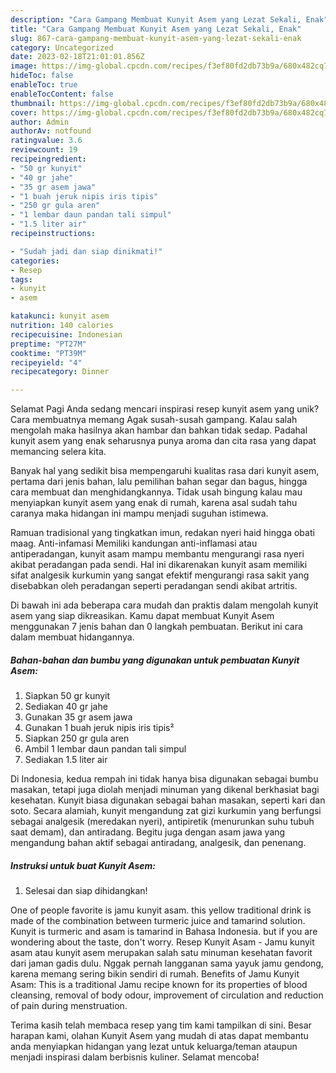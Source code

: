 ```yaml
---
description: "Cara Gampang Membuat Kunyit Asem yang Lezat Sekali, Enak"
title: "Cara Gampang Membuat Kunyit Asem yang Lezat Sekali, Enak"
slug: 867-cara-gampang-membuat-kunyit-asem-yang-lezat-sekali-enak
category: Uncategorized
date: 2023-02-18T21:01:01.856Z
image: https://img-global.cpcdn.com/recipes/f3ef80fd2db73b9a/680x482cq70/kunyit-asem-foto-resep-utama.jpg
hideToc: false
enableToc: true
enableTocContent: false
thumbnail: https://img-global.cpcdn.com/recipes/f3ef80fd2db73b9a/680x482cq70/kunyit-asem-foto-resep-utama.jpg
cover: https://img-global.cpcdn.com/recipes/f3ef80fd2db73b9a/680x482cq70/kunyit-asem-foto-resep-utama.jpg
author: Admin
authorAv: notfound
ratingvalue: 3.6
reviewcount: 19
recipeingredient:
- "50 gr kunyit"
- "40 gr jahe"
- "35 gr asem jawa"
- "1 buah jeruk nipis iris tipis"
- "250 gr gula aren"
- "1 lembar daun pandan tali simpul"
- "1.5 liter air"
recipeinstructions:

- "Sudah jadi dan siap dinikmati!"
categories:
- Resep
tags:
- kunyit
- asem

katakunci: kunyit asem 
nutrition: 140 calories
recipecuisine: Indonesian
preptime: "PT27M"
cooktime: "PT39M"
recipeyield: "4"
recipecategory: Dinner

---
```



Selamat Pagi Anda sedang mencari inspirasi resep kunyit asem yang unik? Cara membuatnya memang Agak susah-susah gampang. Kalau salah mengolah maka hasilnya akan hambar dan bahkan tidak sedap. Padahal kunyit asem yang enak seharusnya punya aroma dan cita rasa yang dapat memancing selera kita.


Banyak hal yang sedikit bisa mempengaruhi kualitas rasa dari kunyit asem, pertama dari jenis bahan, lalu pemilihan bahan segar dan bagus, hingga cara membuat dan menghidangkannya. Tidak usah bingung kalau mau menyiapkan kunyit asem yang enak di rumah, karena asal sudah tahu caranya maka hidangan ini mampu menjadi suguhan istimewa.

Ramuan tradisional yang tingkatkan imun, redakan nyeri haid hingga obati maag. Anti-infamasi Memiliki kandungan anti-inflamasi atau antiperadangan, kunyit asam mampu membantu mengurangi rasa nyeri akibat peradangan pada sendi. Hal ini dikarenakan kunyit asam memiliki sifat analgesik kurkumin yang sangat efektif mengurangi rasa sakit yang disebabkan oleh peradangan seperti peradangan sendi akibat artritis.


Di bawah ini ada beberapa cara mudah dan praktis dalam mengolah kunyit asem yang siap dikreasikan. Kamu dapat membuat Kunyit Asem menggunakan 7 jenis bahan dan 0 langkah pembuatan. Berikut ini cara dalam membuat hidangannya.

<!--inarticleads1-->

##### Bahan-bahan dan bumbu yang digunakan untuk pembuatan Kunyit Asem:

1. Siapkan 50 gr kunyit
1. Sediakan 40 gr jahe
1. Gunakan 35 gr asem jawa
1. Gunakan 1 buah jeruk nipis iris tipis²
1. Siapkan 250 gr gula aren
1. Ambil 1 lembar daun pandan tali simpul
1. Sediakan 1.5 liter air


Di Indonesia, kedua rempah ini tidak hanya bisa digunakan sebagai bumbu masakan, tetapi juga diolah menjadi minuman yang dikenal berkhasiat bagi kesehatan. Kunyit biasa digunakan sebagai bahan masakan, seperti kari dan soto. Secara alamiah, kunyit mengandung zat gizi kurkumin yang berfungsi sebagai analgesik (meredakan nyeri), antipiretik (menurunkan suhu tubuh saat demam), dan antiradang. Begitu juga dengan asam jawa yang mengandung bahan aktif sebagai antiradang, analgesik, dan penenang. 

<!--inarticleads2-->

##### Instruksi untuk buat Kunyit Asem:


1. Selesai dan siap dihidangkan!

One of people favorite is jamu kunyit asam. this yellow traditional drink is made of the combination between turmeric juice and tamarind solution. Kunyit is turmeric and asam is tamarind in Bahasa Indonesia. but if you are wondering about the taste, don&#39;t worry. Resep Kunyit Asam - Jamu kunyit asam atau kunyit asem merupakan salah satu minuman kesehatan favorit dari jaman gadis dulu. Nggak pernah langganan sama yayuk jamu gendong, karena memang sering bikin sendiri di rumah. Benefits of Jamu Kunyit Asam: This is a traditional Jamu recipe known for its properties of blood cleansing, removal of body odour, improvement of circulation and reduction of pain during menstruation. 

Terima kasih telah membaca resep yang tim kami tampilkan di sini. Besar harapan kami, olahan Kunyit Asem yang mudah di atas dapat membantu anda menyiapkan hidangan yang lezat untuk keluarga/teman ataupun menjadi inspirasi dalam berbisnis kuliner. Selamat mencoba!
